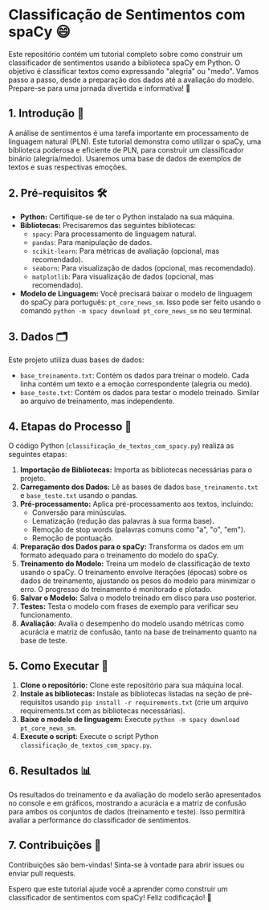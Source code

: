# Classificação de Sentimentos com spaCy 😄

Este repositório contém um tutorial completo sobre como construir um classificador de sentimentos usando a biblioteca spaCy em Python.  O objetivo é classificar textos como expressando "alegria" ou "medo".  Vamos passo a passo, desde a preparação dos dados até a avaliação do modelo.  Prepare-se para uma jornada divertida e informativa! 🚀

## 1. Introdução 👋

A análise de sentimentos é uma tarefa importante em processamento de linguagem natural (PLN).  Este tutorial demonstra como utilizar o spaCy, uma biblioteca poderosa e eficiente de PLN, para construir um classificador binário (alegria/medo).  Usaremos uma base de dados de exemplos de textos e suas respectivas emoções.

## 2. Pré-requisitos 🛠️

* **Python:** Certifique-se de ter o Python instalado na sua máquina.
* **Bibliotecas:** Precisaremos das seguintes bibliotecas:
    * `spacy`: Para processamento de linguagem natural.
    * `pandas`: Para manipulação de dados.
    * `scikit-learn`: Para métricas de avaliação (opcional, mas recomendado).
    * `seaborn`: Para visualização de dados (opcional, mas recomendado).
    * `matplotlib`: Para visualização de dados (opcional, mas recomendado).
* **Modelo de Linguagem:** Você precisará baixar o modelo de linguagem do spaCy para português: `pt_core_news_sm`.  Isso pode ser feito usando o comando `python -m spacy download pt_core_news_sm` no seu terminal.

## 3. Dados 🗂️

Este projeto utiliza duas bases de dados:

* `base_treinamento.txt`: Contém os dados para treinar o modelo.  Cada linha contém um texto e a emoção correspondente (alegria ou medo).
* `base_teste.txt`: Contém os dados para testar o modelo treinado.  Similar ao arquivo de treinamento, mas independente.


## 4. Etapas do Processo 👣

O código Python (`classificação_de_textos_com_spacy.py`) realiza as seguintes etapas:

1. **Importação de Bibliotecas:** Importa as bibliotecas necessárias para o projeto.
2. **Carregamento dos Dados:** Lê as bases de dados `base_treinamento.txt` e `base_teste.txt` usando o pandas.
3. **Pré-processamento:** Aplica pré-processamento aos textos, incluindo:
    * Conversão para minúsculas.
    * Lematização (redução das palavras à sua forma base).
    * Remoção de stop words (palavras comuns como "a", "o", "em").
    * Remoção de pontuação.
4. **Preparação dos Dados para o spaCy:** Transforma os dados em um formato adequado para o treinamento do modelo do spaCy.
5. **Treinamento do Modelo:** Treina um modelo de classificação de texto usando o spaCy.  O treinamento envolve iterações (épocas) sobre os dados de treinamento, ajustando os pesos do modelo para minimizar o erro.  O progresso do treinamento é monitorado e plotado.
6. **Salvar o Modelo:** Salva o modelo treinado em disco para uso posterior.
7. **Testes:** Testa o modelo com frases de exemplo para verificar seu funcionamento.
8. **Avaliação:** Avalia o desempenho do modelo usando métricas como acurácia e matriz de confusão, tanto na base de treinamento quanto na base de teste.

## 5. Como Executar 🚀

1. **Clone o repositório:** Clone este repositório para sua máquina local.
2. **Instale as bibliotecas:** Instale as bibliotecas listadas na seção de pré-requisitos usando `pip install -r requirements.txt` (crie um arquivo requirements.txt com as bibliotecas necessárias).
3. **Baixe o modelo de linguagem:** Execute `python -m spacy download pt_core_news_sm`.
4. **Execute o script:** Execute o script Python `classificação_de_textos_com_spacy.py`.

## 6. Resultados 📊

Os resultados do treinamento e da avaliação do modelo serão apresentados no console e em gráficos, mostrando a acurácia e a matriz de confusão para ambos os conjuntos de dados (treinamento e teste).  Isso permitirá avaliar a performance do classificador de sentimentos.

## 7. Contribuições 🤝

Contribuições são bem-vindas! Sinta-se à vontade para abrir issues ou enviar pull requests.

Espero que este tutorial ajude você a aprender como construir um classificador de sentimentos com spaCy!  Feliz codificação! 🎉
